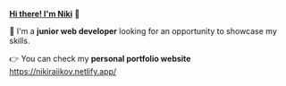 [**Hi there! I'm Niki**](https://github.com/NikiRaykov) :wave:

:dart: I'm a **junior web developer** looking for an opportunity to showcase my skills.

:point_right: You can check my **personal portfolio website** https://nikiraiikov.netlify.app/

